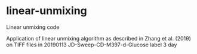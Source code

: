 # linear-unmixing
Linear unmixing code

Application of linear unmixing algorithm as described in Zhang et al. (2019) on TIFF files in 20190113 JD-Sweep-CD-M397-d-Glucose label 3 day
